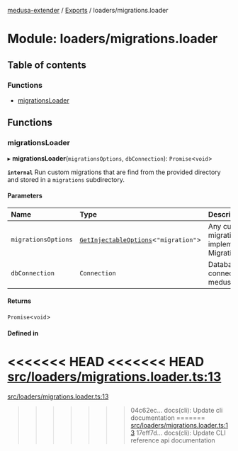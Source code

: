 [medusa-extender](../README.md) / [Exports](../modules.md) / loaders/migrations.loader

# Module: loaders/migrations.loader

## Table of contents

### Functions

- [migrationsLoader](loaders_migrations_loader.md#migrationsloader)

## Functions

### migrationsLoader

▸ **migrationsLoader**(`migrationsOptions`, `dbConnection`): `Promise`<`void`\>

**`internal`**
Run custom migrations that are find from the provided directory and stored in a `migrations` subdirectory.

#### Parameters

| Name | Type | Description |
| :------ | :------ | :------ |
| `migrationsOptions` | [`GetInjectableOptions`](core_types.md#getinjectableoptions)<``"migration"``\> | Any custom migration that implements MigrationInterface |
| `dbConnection` | `Connection` | Database connection from medusa internal |

#### Returns

`Promise`<`void`\>

#### Defined in

<<<<<<< HEAD
<<<<<<< HEAD
[src/loaders/migrations.loader.ts:13](https://github.com/adrien2p/medusa-extender/blob/8d611e7/src/loaders/migrations.loader.ts#L13)
=======
[src/loaders/migrations.loader.ts:13](https://github.com/adrien2p/medusa-extender/blob/b9aa690/src/loaders/migrations.loader.ts#L13)
>>>>>>> 04c62ec... docs(cli): Update cli documentation
=======
[src/loaders/migrations.loader.ts:13](https://github.com/adrien2p/medusa-extender/blob/d7ce7dc/src/loaders/migrations.loader.ts#L13)
>>>>>>> 17eff7d... docs(cli): Update CLI reference api documentation
